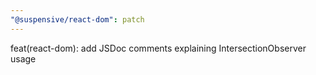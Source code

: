 ```yaml
---
"@suspensive/react-dom": patch
---
```


feat(react-dom): add JSDoc comments explaining IntersectionObserver usage
